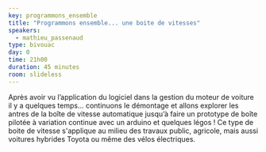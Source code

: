 ```yaml
---
key: programmons_ensemble
title: "Programmons ensemble... une boite de vitesses"
speakers:
  - mathieu_passenaud
type: bivouac
day: 0
time: 21h00
duration: 45 minutes
room: slideless
---
```


Après avoir vu l’application du logiciel dans la gestion du moteur de voiture il y a quelques temps... continuons le démontage et allons explorer les antres de la boîte de vitesse automatique jusqu’à faire un prototype de boîte pilotée à variation continue avec un arduino et quelques légos ! Ce type de boite de vitesse s'applique au milieu des travaux public, agricole, mais aussi voitures hybrides Toyota ou même des vélos électriques.